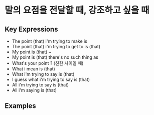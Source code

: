# 말의 요점을 전달할 때, 강조하고 싶을 때

## Key Expressions
- The point (that) i'm trying to make is
- The point (that) i'm trying to get to is (that)
- My point is (that) ~
- My point is (that) there's no such thing as
- What's your point ? (친한 사이일 때)
- What i mean is (that)
- What i'm trying to say is (that)
- I guess what i'm trying to say is (that)
- All i'm trying to say is (that)
- All i'm saying is (that)

## Examples